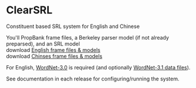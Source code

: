 # ClearSRL
Constituent based SRL system for English and Chinese

You'll PropBank frame files, a Berkeley parser model (if not already preparsed), and an SRL model<br>
download [English frame files & models](https://www.dropbox.com/sh/i0bryix6trvm4ap/AAA7wRZ8YnxTUM_9fXDtojtpa?dl=0)<br>
download [Chinses frame files & models](https://www.dropbox.com/sh/n805gec3xiswkhh/AABVEpT6e3seneHg8Xa7xDbea?dl=0)<br>

For English, [WordNet-3.0](http://wordnetcode.princeton.edu/3.0/WordNet-3.0.tar.gz) is required (and optionally [WordNet-3.1 data files](http://wordnetcode.princeton.edu/wn3.1.dict.tar.gz)).

See documentation in each release for configuring/running the system.
